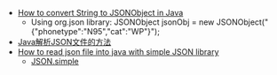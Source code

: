  - [How to convert String to JSONObject in Java](http://stackoverflow.com/questions/5245840/how-to-convert-string-to-jsonobject-in-java)
    - Using org.json library: JSONObject jsonObj = new JSONObject("{\"phonetype\":\"N95\",\"cat\":\"WP\"}");
 - [Java解析JSON文件的方法](http://blog.sina.com.cn/s/blog_628cc2b70101dydc.html)
 - [How to read json file into java with simple JSON library](http://stackoverflow.com/questions/10926353/how-to-read-json-file-into-java-with-simple-json-library)
    - [JSON.simple](https://mvnrepository.com/artifact/com.googlecode.json-simple/json-simple)